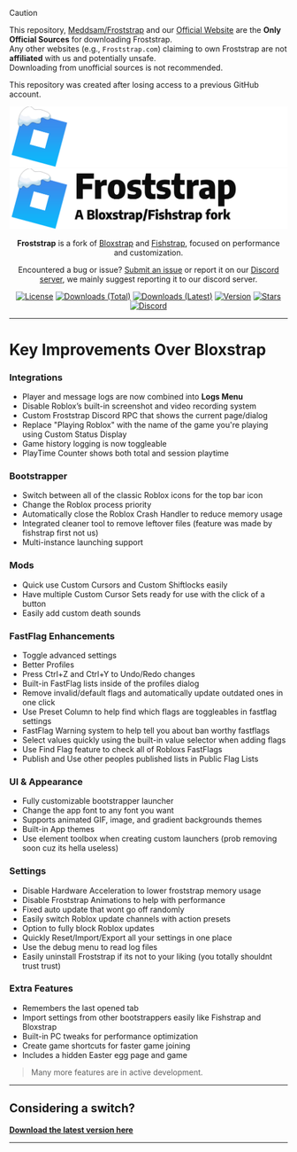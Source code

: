 > [!CAUTION]
> This repository, [Meddsam/Froststrap](https://github.com/Meddsam/Froststrap) and our [Official Website](https://realmeddsam.github.io/Froststrap-Website/) are the **Only Official Sources** for downloading Froststrap.  
> Any other websites (e.g., `Froststrap.com`) claiming to own Froststrap are not **affiliated** with us and potentially unsafe.  
> Downloading from unofficial sources is not recommended.
>
> This repository was created after losing access to a previous GitHub account.

<p align="center">
    <img src="https://github.com/RealMeddsam/Froststrap/raw/main/Images/Bloxstrap-full-dark.png#gh-dark-mode-only" width="700">
    <img src="https://github.com/RealMeddsam/Froststrap/raw/main/Images/Bloxstrap-full-light.png#gh-light-mode-only" width="700">
</p>

<div align="center">

**Froststrap** is a fork of [Bloxstrap](https://github.com/pizzaboxer/bloxstrap) and [Fishstrap](https://github.com/fishstrap/Fishstrap), focused on performance and customization.

Encountered a bug or issue? [Submit an issue](https://github.com/RealMeddsam/Froststrap/issues/new/choose) or report it on our [Discord server](https://discord.gg/KdR9vpRcUN), we mainly suggest reporting it to our discord server.

[![License][badge-repo-license]][repo-license]
[![Downloads (Total)][badge-repo-downloads-total]][repo-releases]
[![Downloads (Latest)][badge-repo-downloads]][repo-releases]
[![Version][badge-repo-latest]][repo-latest]
[![Stars][badge-repo-stars]][repo-stargazer]
[![Discord][badge-discord]][discord-invite]


</div>

---

# Key Improvements Over Bloxstrap

### Integrations
- Player and message logs are now combined into **Logs Menu**
- Disable Roblox’s built-in screenshot and video recording system
- Custom Froststrap Discord RPC that shows the current page/dialog
- Replace "Playing Roblox" with the name of the game you're playing using Custom Status Display
- Game history logging is now toggleable
- PlayTime Counter shows both total and session playtime

### Bootstrapper
- Switch between all of the classic Roblox icons for the top bar icon
- Change the Roblox process priority
- Automatically close the Roblox Crash Handler to reduce memory usage
- Integrated cleaner tool to remove leftover files (feature was made by fishstrap first not us)
- Multi-instance launching support

### Mods
- Quick use Custom Cursors and Custom Shiftlocks easily
- Have multiple Custom Cursor Sets ready for use with the click of a button
- Easily add custom death sounds

### FastFlag Enhancements
- Toggle advanced settings
- Better Profiles
- Press Ctrl+Z and Ctrl+Y to Undo/Redo changes
- Built-in FastFlag lists inside of the profiles dialog
- Remove invalid/default flags and automatically update outdated ones in one click
- Use Preset Column to help find which flags are toggleables in fastflag settings
- FastFlag Warning system to help tell you about ban worthy fastflags
- Select values quickly using the built-in value selector when adding flags
- Use Find Flag feature to check all of Robloxs FastFlags
- Publish and Use other peoples published lists in Public Flag Lists

### UI & Appearance
- Fully customizable bootstrapper launcher
- Change the app font to any font you want
- Supports animated GIF, image, and gradient backgrounds themes
- Built-in App themes
- Use element toolbox when creating custom launchers (prob removing soon cuz its hella useless) 

### Settings
- Disable Hardware Acceleration to lower froststrap memory usage
- Disable Froststrap Animations to help with performance
- Fixed auto update that wont go off randomly
- Easily switch Roblox update channels with action presets
- Option to fully block Roblox updates
- Quickly Reset/Import/Export all your settings in one place
- Use the debug menu to read log files
- Easily uninstall Froststrap if its not to your liking (you totally shouldnt trust trust)

### Extra Features
- Remembers the last opened tab
- Import settings from other bootstrappers easily like Fishstrap and Bloxstrap
- Built-in PC tweaks for performance optimization
- Create game shortcuts for faster game joining
- Includes a hidden Easter egg page and game

> Many more features are in active development.

---

## Considering a switch?

[**Download the latest version here**][repo-latest]

---

<!-- Badge Definitions -->
[badge-repo-license]:         https://img.shields.io/github/license/RealMeddsam/Froststrap?style=flat&color=37add9
[badge-repo-downloads]:       https://img.shields.io/github/downloads/RealMeddsam/Froststrap/latest/total?style=flat&color=37add9
[badge-repo-downloads-total]: https://img.shields.io/github/downloads/RealMeddsam/Froststrap/total?style=flat&color=37add9
[badge-repo-latest]:          https://img.shields.io/github/v/release/RealMeddsam/Froststrap?style=flat&color=37add9
[badge-repo-stars]:           https://img.shields.io/github/stars/RealMeddsam/Froststrap?style=flat&color=37add9
[badge-discord]:              https://img.shields.io/discord/1364660238963179520?style=flat&label=discord&color=5865f2

[repo-license]:  https://github.com/RealMeddsam/Froststrap/blob/main/LICENSE
[repo-actions]:  https://github.com/RealMeddsam/Froststrap/actions
[repo-releases]: https://github.com/RealMeddsam/Froststrap/releases
[repo-latest]:   https://github.com/RealMeddsam/Froststrap/releases/latest
[repo-stargazer]:   https://github.com/RealMeddsam/Froststrap/stargazers

[discord-invite]:  https://discord.gg/KdR9vpRcUN
